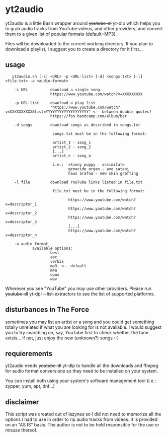# yt2audio

yt2audio is a little Bash wrapper around ~~youtube-dl~~ yt-dlp which helps you to grab audio tracks from YouTube videos, and other providers, and convert them to a given list of popular formats (default=MP3).

Files will be downloaded to the current working directory. If you plan to download a playlist, I suggest you to create a directory for it first...

## usage
       yt2audio.sh [-s] <URL> -p <URL-list> [-d] <songs.txt> [-l] <file.txt> -a <audio-format>

        -s URL          download a single song
                        https://www.youtube.com/watch?v=XXXXXXXXX

        -p URL-list     download a play list
                        "https://www.youtube.com/watch?v=XXXXXXXXXX&list=YYYYYYYYYYYYYYYYYYY" <-- between double quotes!
                        https://foo.bandcamp.com/album/bar

        -d songs        download songs as described in songs.txt
    
                         songs.txt must be in the following format:

                         artist_1 - song_1
                         artist_2 - song_2
                         [...]
                         artist_n - song_n

                         i.e.:  skinny puppy - assimilate
                                genocide organ - ave satani
                                haus arafna - new skin grafting

        -l file         download YouTube links listed in file.txt
    
                         file.txt must be in the following format:
                         
                                https://www.youtube.com/watch?v=descriptor_1
                                https://www.youtube.com/watch?v=descriptor_2
                                https://www.youtube.com/watch?v=descriptor_3
                                [...]
                                https://www.youtube.com/watch?v=descriptor_n

        -a audio format
                available options: 
                        best
                        aac
                        vorbis
                        mp3  <-- default
                        m4a
                        opus
                        wav


Wherever you see "YouTube" you may use other providers. Please run ~~youtube-dl~~ yt-dpl --list-extractors to see the list of supported platforms.

## disturbances in The Force
sometimes you may list an artist or a song and you could get something totally unrelated if what you are looking for is not available. I would suggest you to try searching on, say, YouTube first to check whether the tune exists... if not, just enjoy the new (unknown?) songs :-)

## requierements
yt2audio needs ~~youtube-dl~~ yt-dlp to handle all the downloads and ffmpeg for audio format conversions so they need to be installed on your system.<p>
You can install both using your system's software management tool (i.e.: zypper, yum, apt, dnf...)<p>

## disclaimer
This script was created out of lazynes so I did not need to memorize all the options I had to use in order to rip audio tracks from videos. It is provided on an "AS IS" basis. The author is not to be held responsible for the use or misuse thereof.
